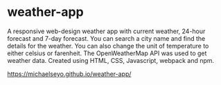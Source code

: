 # weather-app

A responsive web-design weather app with current weather, 24-hour forecast and 7-day forecast. You can search a city name 
and find the details for the weather. You can also change the unit of temperature to either celsius or farenheit.
The OpenWeatherMap API was used to get weather data. Created using HTML, CSS, Javascript, webpack and npm.

https://michaelseyo.github.io/weather-app/